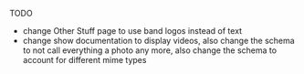 TODO
- change Other Stuff page to use band logos instead of text
- change show documentation to display videos, also change the schema to not call everything a photo any more, also change the schema to account for different mime types
